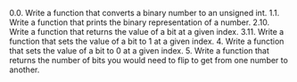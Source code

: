 0.0. Write a function that converts a binary number to an unsigned int.
1.1. Write a function that prints the binary representation of a number.
2.10. Write a function that returns the value of a bit at a given index.
3.11. Write a function that sets the value of a bit to 1 at a given index.
4. Write a function that sets the value of a bit to 0 at a given index.
5. Write a function that returns the number of bits you would need to flip to get from one number to another.
